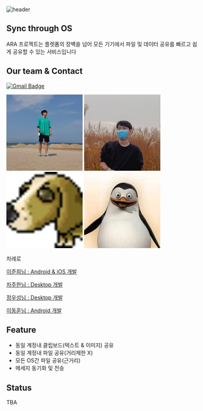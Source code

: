 ![header](https://capsule-render.vercel.app/api?type=waving&color=0:8deebc,100:96eff4&height=300&section=header&text=ARA&fontColor=ffffff&fontSize=90)

## Sync through OS
ARA 프로젝트는 플렛폼의 장벽을 넘어 모든 기기에서 파일 및 데이터 공유를 빠르고 쉽게 공유할 수 있는 서비스입니다

## Our team & Contact
[![Gmail Badge](https://img.shields.io/badge/-Gmail-d14836?style=flat-square&logo=Gmail&logoColor=white&link=mailto:hanchaa@gmail.com)](mailto:neo81389@gmail.com)

<img src="https://github.com/ARA-developer/ARA/blob/gh-pages/35446381.png" width="200" height="200"/>   <img src="https://github.com/ARA-developer/ARA/blob/gh-pages/46518263.jpeg" width="200" height="200"/>   <img src="https://github.com/ARA-developer/ARA/blob/gh-pages/18616006.png" width="200" height="200"/>   <img src="https://github.com/ARA-developer/ARA/blob/gh-pages/62137001.jpeg" width="200" height="200"/>

차례로

[이준희님 : Android & iOS 개발](https://github.com/JoonLee-K)

[차주한님 : Desktop 개발](https://github.com/hanchaa)

[정우성님 : Desktop 개발](https://github.com/mung3477)

[이동훈님 : Android 개발](https://github.com/ldh019)

## Feature
- 동일 계정내 클립보드(텍스트 & 이미지) 공유
- 동일 계정내 파일 공유(거리제한 X)
- 모든 OS간 파일 공유(근거리)
- 메세지 동기화 및 전송

## Status
TBA
